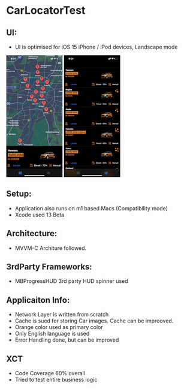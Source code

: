 # CarLocatorTest


## UI: 
- UI is optimised for iOS 15 iPhone / iPod devices, Landscape mode

![Alt text](CarLocator/Documentation/IMG_3729.PNG "Map View")
![Alt text](CarLocator/Documentation/IMG_3730.PNG "List View")

## Setup:
- Application also runs on m1 based Macs (Compatibility mode)
- Xcode used 13 Beta 

## Architecture: 
- MVVM-C Architure followed. 

## 3rdParty Frameworks:
- MBProgressHUD 3rd party HUD spinner used 

## Applicaiton Info:
- Network Layer is written from scratch
- Cache is sued for storing Car images. Cache can be improoved.
- Orange color used as  primary color 
- Only English language is used 
- Error Handling done, but can be improved


## XCT 
- Code Coverage 60% overall 
- Tried to test entire business logic 
